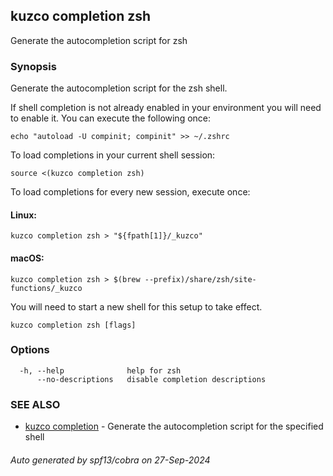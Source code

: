 ## kuzco completion zsh

Generate the autocompletion script for zsh

### Synopsis

Generate the autocompletion script for the zsh shell.

If shell completion is not already enabled in your environment you will need
to enable it.  You can execute the following once:

	echo "autoload -U compinit; compinit" >> ~/.zshrc

To load completions in your current shell session:

	source <(kuzco completion zsh)

To load completions for every new session, execute once:

#### Linux:

	kuzco completion zsh > "${fpath[1]}/_kuzco"

#### macOS:

	kuzco completion zsh > $(brew --prefix)/share/zsh/site-functions/_kuzco

You will need to start a new shell for this setup to take effect.


```
kuzco completion zsh [flags]
```

### Options

```
  -h, --help              help for zsh
      --no-descriptions   disable completion descriptions
```

### SEE ALSO

* [kuzco completion](kuzco_completion.md)	 - Generate the autocompletion script for the specified shell

###### Auto generated by spf13/cobra on 27-Sep-2024
